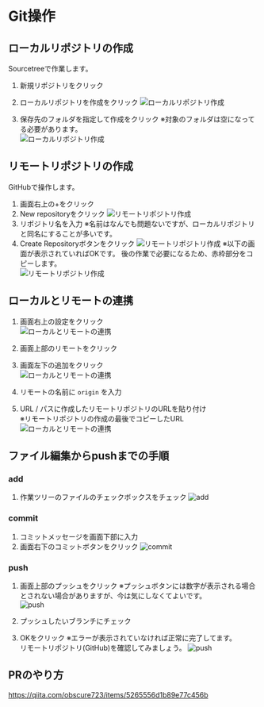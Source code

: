 # Git操作

## ローカルリポジトリの作成
Sourcetreeで作業します。    
1. 新規リポジトリをクリック
2. ローカルリポジトリを作成をクリック
![ローカルリポジトリ作成](./img/01.png)

3. 保存先のフォルダを指定して作成をクリック
  ※対象のフォルダは空になってる必要があります。  
![ローカルリポジトリ作成](./img/02.png)


## リモートリポジトリの作成
GitHubで操作します。  
1. 画面右上の+をクリック
2. New repositoryをクリック
![リモートリポジトリ作成](./img/03.png)
3. リポジトリ名を入力
  ※名前はなんでも問題ないですが、ローカルリポジトリと同名にすることが多いです。  
4. Create Repositoryボタンをクリック
![リモートリポジトリ作成](./img/04.png)
  ※以下の画面が表示されていればOKです。 
  後の作業で必要になるため、赤枠部分をコピーします。   
![リモートリポジトリ作成](./img/05.png)

## ローカルとリモートの連携
1. 画面右上の設定をクリック  
![ローカルとリモートの連携](./img/06.png)

2. 画面上部のリモートをクリック  
3. 画面左下の追加をクリック  
![ローカルとリモートの連携](./img/07.png)

4. リモートの名前に `origin` を入力
5. URL / パスに作成したリモートリポジトリのURLを貼り付け  
   ※リモートリポジトリの作成の最後でコピーしたURL
![ローカルとリモートの連携](./img/08.png)

## ファイル編集からpushまでの手順
### add
1. 作業ツリーのファイルのチェックボックスをチェック
![add](./img/09.png)

### commit
1. コミットメッセージを画面下部に入力
2. 画面右下のコミットボタンをクリック 
![commit](./img/10.png)

### push
1. 画面上部のプッシュをクリック
  ※プッシュボタンには数字が表示される場合とされない場合がありますが、今は気にしなくてよいです。  
![push](./img/11.png)

2. プッシュしたいブランチにチェック
3. OKをクリック
  ※エラーが表示されていなければ正常に完了してます。  
    リモートリポジトリ(GitHub)を確認してみましょう。
![push](./img/12.png)

## PRのやり方
https://qiita.com/obscure723/items/5265556d1b89e77c456b